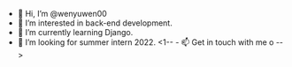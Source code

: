 - 👋 Hi, I’m @wenyuwen00
- 👀 I’m interested in back-end development.
- 🌱 I’m currently learning Django.
- 💞️ I’m looking for summer intern 2022.
<1-- - 📫 Get in touch with me o -->

<!---
wenyuwen00/wenyuwen00 is a ✨ special ✨ repository because its `README.md` (this file) appears on your GitHub profile.
You can click the Preview link to take a look at your changes.
--->
